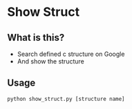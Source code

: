 # Show Struct

## What is this?
* Search defined c structure on Google
* And show the structure

## Usage
```
python show_struct.py [structure name]
```
